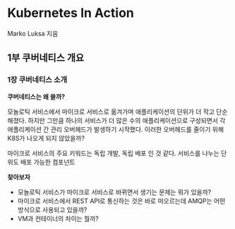 # Kubernetes In Action
Marko Luksa 지음

## 1부 쿠버네티스 개요

### 1장 쿠버네티스 소개

**쿠버네티스는 왜 쓸까?**

모놀로틱 서비스에서 마이크로 서비스로 옮겨가며 애플리케이션의 단위가 더 작고 단순해졌다. 하지만 그만큼 하나의 서비스가 더 많은 수의 애플리케이션으로 구성되면서 각 애플리케이션 간 관리 오버헤드가 발생하기 시작했다. 이러한 오버헤드를 줄이기 위해 K8S가 나오게 되지 않았을까?

마이크로 서비스의 주요 키워드는 독립 개발, 독립 배포 인 것 같다. 서비스를 나누는 단위도 배포 가능한 컴포넌트

**찾아보자**

- 모놀로틱 서비스가 마이크로 서비스로 바뀌면서 생기는 문제는 뭐가 있을까?
- 마이크로 서비스에서 REST API로 통신하는 것은 바로 떠오르는데 AMQP는 어떤 방식으로 사용되고 있을까?
- VM과 컨테이너의 차이는 뭘까?
